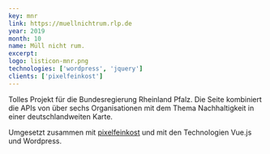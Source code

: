```yaml
---
key: mnr
link: https://muellnichtrum.rlp.de
year: 2019
month: 10
name: Müll nicht rum.
excerpt:
logo: listicon-mnr.png
technologies: ['wordpress', 'jquery']
clients: ['pixelfeinkost']
---
```


Tolles Projekt für die Bundesregierung Rheinland Pfalz. Die Seite kombiniert die APIs von über sechs Organisationen mit dem Thema Nachhaltigkeit in einer deutschlandweiten Karte.

Umgesetzt zusammen mit <a href="https://pixelfeinkost.de/" target="_blank" rel="noopener noreferrer">pixelfeinkost</a> und mit den Technologien Vue.js und Wordpress.
